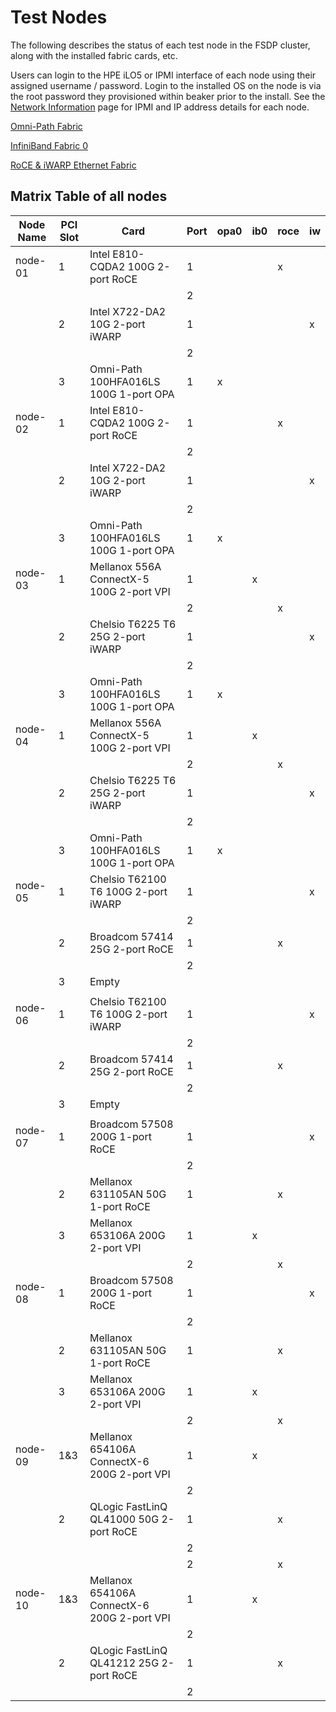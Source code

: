 # Test Nodes

The following describes the status of each test node in the FSDP cluster,
along with the installed fabric cards, etc.

Users can login to the HPE iLO5 or IPMI interface of each node using their
assigned username / password.  Login to the installed OS on the node is via
the root password they provisioned within beaker prior to the install.  See
the [Network Information](network_information.md) page for IPMI and IP
address details for each node.

[Omni-Path Fabric](omni_path_fabric.md)

[InfiniBand Fabric 0](ib_fabric.md)

[RoCE & iWARP Ethernet Fabric](ethernet_fabric.md)

## Matrix Table of all nodes

| Node Name | PCI Slot | Card                                          | Port | opa0 | ib0 | roce | iw |
|-----------|----------|-----------------------------------------------|------|------|-----|------|----|
| node-01   | 1        | Intel E810-CQDA2 100G 2-port RoCE             | 1    |      |     | x    |    |
|           |          |                                               | 2    |      |     |      |    |
|           | 2        | Intel X722-DA2 10G 2-port iWARP               | 1    |      |     |      | x  |
|           |          |                                               | 2    |      |     |      |    |
|           | 3        | Omni-Path 100HFA016LS 100G 1-port OPA         | 1    | x    |     |      |    |
| node-02   | 1        | Intel E810-CQDA2 100G 2-port RoCE             | 1    |      |     | x    |    |
|           |          |                                               | 2    |      |     |      |    |
|           | 2        | Intel X722-DA2 10G 2-port iWARP               | 1    |      |     |      | x  |
|           |          |                                               | 2    |      |     |      |    |
|           | 3        | Omni-Path 100HFA016LS 100G 1-port OPA         | 1    | x    |     |      |    |
| node-03   | 1        | Mellanox 556A ConnectX-5 100G 2-port VPI      | 1    |      | x   |      |    |
|           |          |                                               | 2    |      |     | x    |    |
|           | 2        | Chelsio T6225 T6 25G 2-port iWARP             | 1    |      |     |      | x  |
|           |          |                                               | 2    |      |     |      |    |
|           | 3        | Omni-Path 100HFA016LS 100G 1-port OPA         | 1    | x    |     |      |    |
| node-04   | 1        | Mellanox 556A ConnectX-5 100G 2-port VPI      | 1    |      | x   |      |    |
|           |          |                                               | 2    |      |     | x    |    |
|           | 2        | Chelsio T6225 T6 25G 2-port iWARP             | 1    |      |     |      | x  |
|           |          |                                               | 2    |      |     |      |    |
|           | 3        | Omni-Path 100HFA016LS 100G 1-port OPA         | 1    | x    |     |      |    |
| node-05   | 1        | Chelsio T62100 T6 100G 2-port iWARP           | 1    |      |     |      | x  |
|           |          |                                               | 2    |      |     |      |    |
|           | 2        | Broadcom 57414 25G 2-port RoCE                | 1    |      |     | x    |    |
|           |          |                                               | 2    |      |     |      |    |
|           | 3        | Empty                                         |      |      |     |      |    |
|           |          |                                               |      |      |     |      |    |
| node-06   | 1        | Chelsio T62100 T6 100G 2-port iWARP           | 1    |      |     |      | x  |
|           |          |                                               | 2    |      |     |      |    |
|           | 2        | Broadcom 57414 25G 2-port RoCE                | 1    |      |     | x    |    |
|           |          |                                               | 2    |      |     |      |    |
|           | 3        | Empty                                         |      |      |     |      |    |
|           |          |                                               |      |      |     |      |    |
| node-07   | 1        | Broadcom 57508 200G 1-port RoCE               | 1    |      |     |      | x  |
|           |          |                                               | 2    |      |     |      |    |
|           | 2        | Mellanox 631105AN 50G 1-port RoCE             | 1    |      |     | x    |    |
|           | 3        | Mellanox 653106A 200G 2-port VPI              | 1    |      | x   |      |    |
|           |          |                                               | 2    |      |     | x    |    |
| node-08   | 1        | Broadcom 57508 200G 1-port RoCE               | 1    |      |     |      | x  |
|           |          |                                               | 2    |      |     |      |    |
|           | 2        | Mellanox 631105AN 50G 1-port RoCE             | 1    |      |     | x    |    |
|           | 3        | Mellanox 653106A 200G 2-port VPI              | 1    |      | x   |      |    |
|           |          |                                               | 2    |      |     | x    |    |
| node-09   | 1&3      | Mellanox 654106A ConnectX-6 200G 2-port VPI   | 1    |      | x   |      |    |
|           |          |                                               | 2    |      |     |      |    |
|           | 2        | QLogic FastLinQ QL41000 50G 2-port RoCE       | 1    |      |     | x    |    |
|           |          |                                               | 2    |      |     |      |    |
|           |          |                                               | 2    |      |     | x    |    |
| node-10   | 1&3      | Mellanox 654106A ConnectX-6 200G 2-port VPI   | 1    |      | x   |      |    |
|           |          |                                               | 2    |      |     |      |    |
|           | 2        | QLogic FastLinQ QL41212 25G 2-port RoCE       | 1    |      |     | x    |    |
|           |          |                                               | 2    |      |     |      |    |
